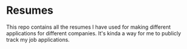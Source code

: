 # Resumes
This repo contains all the resumes I have used for making different applications for different companies. It's kinda a way for me to publicly track my job applications.

